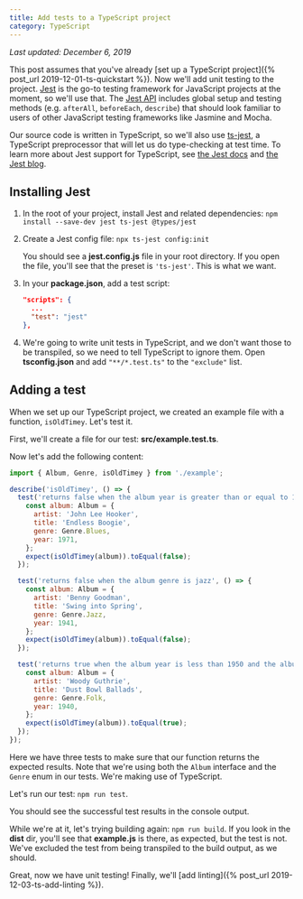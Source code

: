 ```yaml
---
title: Add tests to a TypeScript project
category: TypeScript
---
```


*Last updated: December 6, 2019*

This post assumes that you've already [set up a TypeScript project]({% post_url 2019-12-01-ts-quickstart %}). Now we'll add unit testing to the project. [Jest](https://jestjs.io/) is the go-to testing framework for JavaScript projects at the moment, so we'll use that. The [Jest API](https://jestjs.io/docs/en/api) includes global setup and testing methods (e.g. `afterAll`, `beforeEach`, `describe`) that should look familiar to users of other JavaScript testing frameworks like Jasmine and Mocha.

Our source code is written in TypeScript, so we'll also use [ts-jest](https://kulshekhar.github.io/ts-jest/), a TypeScript preprocessor that will let us do type-checking at test time. To learn more about Jest support for TypeScript, see [the Jest docs](https://jestjs.io/docs/en/getting-started#using-typescript) and [the Jest blog](https://jestjs.io/blog/2019/01/25/jest-24-refreshing-polished-typescript-friendly#typescript-support).

## Installing Jest

1. In the root of your project, install Jest and related dependencies: `npm install --save-dev jest ts-jest @types/jest`
1. Create a Jest config file: `npx ts-jest config:init`

   You should see a **jest.config.js** file in your root directory. If you open the file, you'll see that the preset is `'ts-jest'`. This is what we want.
1. In your **package.json**, add a test script:

   ```json
   "scripts": {
     ...
     "test": "jest"
   },
   ```

1. We're going to write unit tests in TypeScript, and we don't want those to be transpiled, so we need to tell TypeScript to ignore them. Open **tsconfig.json** and add `"**/*.test.ts"` to the `"exclude"` list.

## Adding a test

When we set up our TypeScript project, we created an example file with a function, `isOldTimey`. Let's test it. 

First, we'll create a file for our test: **src/example.test.ts**.

Now let's add the following content:

```javascript
import { Album, Genre, isOldTimey } from './example';

describe('isOldTimey', () => {
  test('returns false when the album year is greater than or equal to 1950', () => {
    const album: Album = {
      artist: 'John Lee Hooker',
      title: 'Endless Boogie',
      genre: Genre.Blues,
      year: 1971,
    };
    expect(isOldTimey(album)).toEqual(false);
  });

  test('returns false when the album genre is jazz', () => {
    const album: Album = {
      artist: 'Benny Goodman',
      title: 'Swing into Spring',
      genre: Genre.Jazz,
      year: 1941,
    };
    expect(isOldTimey(album)).toEqual(false);
  });

  test('returns true when the album year is less than 1950 and the album genre is folk', () => {
    const album: Album = {
      artist: 'Woody Guthrie',
      title: 'Dust Bowl Ballads',
      genre: Genre.Folk,
      year: 1940,
    };
    expect(isOldTimey(album)).toEqual(true);
  });
});
```

Here we have three tests to make sure that our function returns the expected results. Note that we're using both the `Album` interface and the `Genre` enum in our tests. We're making use of TypeScript.

Let's run our test: `npm run test`. 

You should see the successful test results in the console output.

While we're at it, let's trying building again: `npm run build`. If you look in the **dist** dir, you'll see that **example.js** is there, as expected, but the test is not. We've excluded the test from being transpiled to the build output, as we should.

Great, now we have unit testing! Finally, we'll [add linting]({% post_url 2019-12-03-ts-add-linting %}).